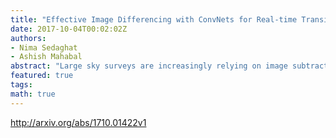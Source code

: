 ```yaml
---
title: "Effective Image Differencing with ConvNets for Real-time Transient   Hunting"
date: 2017-10-04T00:02:02Z
authors:
- Nima Sedaghat
- Ashish Mahabal
abstract: "Large sky surveys are increasingly relying on image subtraction pipelines for real-time (and archival) transient detection. In this process one has to contend with varying PSF, small brightness variations in many sources, as well as artifacts resulting from saturated stars, and, in general, matching errors. Very often the differencing is done with a reference image that is deeper than individual images and the attendant difference in noise characteristics can also lead to artifacts. We present here a deep-learning approach to transient detection that encapsulates all the steps of a traditional image subtraction pipeline -- image registration, background subtraction, noise removal, psf matching, and subtraction -- into a single real-time convolutional network. Once trained the method works lighteningly fast, and given that it does multiple steps at one go, the advantages for multi-CCD, fast surveys like ZTF and LSST are obvious."
featured: true
tags:
math: true
---
```

http://arxiv.org/abs/1710.01422v1
